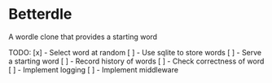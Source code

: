 # Betterdle
A wordle clone that provides a starting word

TODO:
[x] - Select word at random
[ ] - Use sqlite to store words
[ ] - Serve a starting word
[ ] - Record history of words
[ ] - Check correctness of word
[ ] - Implement logging
[ ] - Implement middleware
